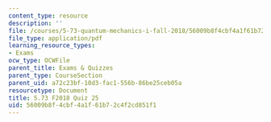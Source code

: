 ```yaml
---
content_type: resource
description: ''
file: /courses/5-73-quantum-mechanics-i-fall-2018/56009b8f4cbf4a1f61b72c4f2cd851f1_MIT5_73F18_quiz25.pdf
file_type: application/pdf
learning_resource_types:
- Exams
ocw_type: OCWFile
parent_title: Exams & Quizzes
parent_type: CourseSection
parent_uid: a72c23bf-10d3-fac1-556b-86be25ceb05a
resourcetype: Document
title: 5.73 F2018 Quiz 25
uid: 56009b8f-4cbf-4a1f-61b7-2c4f2cd851f1
---
```

